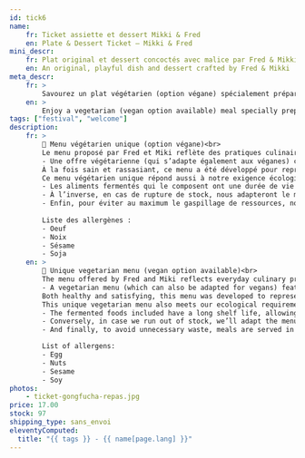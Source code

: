 ```yaml
---
id: tick6
name:
    fr: Ticket assiette et dessert Mikki & Fred
    en: Plate & Dessert Ticket – Mikki & Fred
mini_descr:
    fr: Plat original et dessert concoctés avec malice par Fred & Mikki
    en: An original, playful dish and dessert crafted by Fred & Mikki
meta_descr:
    fr: >
        Savourez un plat végétarien (option végane) spécialement préparé par Mikki & Fred lors du Festival GōngFūChá. Un repas sain et coloré, à déguster sur place dans l’ambiance paisible du festival.
    en: >
        Enjoy a vegetarian (vegan option available) meal specially prepared by Mikki & Fred during the GōngFūChá Festival. A healthy and colorful dish to be savored on site in the festival’s peaceful atmosphere.
tags: ["festival", "welcome"]
description: 
    fr: >
        🌿 Menu végétarien unique (option végane)<br>
        Le menu proposé par Fred et Miki reflète des pratiques culinaires courantes traversant l’Asie, et inspirées de philosophie bouddhiste :
        - Une offre végétarienne (qui s’adapte également aux véganes) composée de riz aux haricots azuki, enrichi de propositions de légumes lactofermentés et de préparations de légumineuses (miso, houmous...).<!--more--> <br>
        À la fois sain et rassasiant, ce menu a été développé pour représenter les 5 couleurs de la diététique chinoise, qui garantissent un repas équilibré et diversifié.<br>
        Ce menu végétarien unique répond aussi à notre exigence écologique : 
        - Les aliments fermentés qui le composent ont une durée de vie longue, et nous permettent de limiter le gaspillage alimentaire en cas d’invendus: ce qui ne sera pas consommé lors du festival continuera à s’affiner avec le temps, et pourra être conservé jusqu’à une utilisation ultérieure.
        - À l’inverse, en cas de rupture de stock, nous adapteront le menu avec de nouvelles propositions : nos préparations artisanales ont un volume limité !
        - Enfin, pour éviter au maximum le gaspillage de ressources, nous dressons le repas dans des assiettes en bambou provenant du parc : vous aurez le choix d’acheter cette assiette pour 1€ et de la réutiliser chez vous, ou de nous la retourner après consommation.
        
        Liste des allergènes :
        - Oeuf
        - Noix 
        - Sésame
        - Soja
    en: >
        🌿 Unique vegetarian menu (vegan option available)<br>
        The menu offered by Fred and Miki reflects everyday culinary practices found across Asia, inspired by Buddhist philosophy:
        - A vegetarian menu (which can also be adapted for vegans) featuring rice with azuki beans, enriched with a selection of lacto-fermented vegetables and legume-based preparations (such as miso, hummus, etc.).<br>
        Both healthy and satisfying, this menu was developed to represent the five colors of Chinese dietary wisdom, ensuring a balanced and varied meal.<br>
        This unique vegetarian menu also meets our ecological requirements:
        - The fermented foods included have a long shelf life, allowing us to limit food waste in case of leftovers: anything not eaten during the festival will continue to mature over time, and can be preserved for future use.
        - Conversely, in case we run out of stock, we’ll adapt the menu with new offerings: our artisanal preparations are made in small batches!
        - And finally, to avoid unnecessary waste, meals are served in bamboo plates sourced from the park: you can choose to buy your plate for €1 and reuse it at home, or return it to us after your meal.

        List of allergens:
        - Egg
        - Nuts
        - Sesame
        - Soy
photos:
    - ticket-gongfucha-repas.jpg
price: 17.00
stock: 97
shipping_type: sans_envoi
eleventyComputed:
  title: "{{ tags }} - {{ name[page.lang] }}"
---
```

